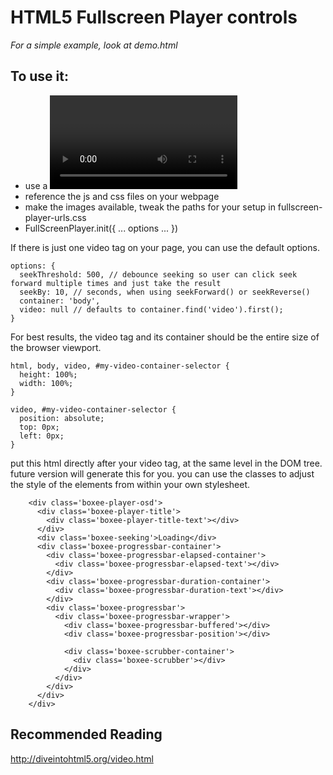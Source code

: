 HTML5 Fullscreen Player controls
================================

*For a simple example, look at demo.html*

To use it:
----------
  * use a <video> tag on your page
  * reference the js and css files on your webpage
  * make the images available, tweak the paths for your setup in fullscreen-player-urls.css
  * FullScreenPlayer.init({ ... options ... })
  
If there is just one video tag on your page, you can use the default options.
  
    options: {
      seekThreshold: 500, // debounce seeking so user can click seek forward multiple times and just take the result
      seekBy: 10, // seconds, when using seekForward() or seekReverse()
      container: 'body',
      video: null // defaults to container.find('video').first();
    }
  
For best results, the video tag and its container should be the entire size of the browser viewport.

    html, body, video, #my-video-container-selector {
      height: 100%;
      width: 100%;  
    }

    video, #my-video-container-selector {
      position: absolute;
      top: 0px;
      left: 0px;
    }


put this html directly after your video tag, at the same level in the DOM tree.  future version will generate this for you.  you can use the classes to adjust the style of the elements from within your own stylesheet.

        <div class='boxee-player-osd'>
          <div class='boxee-player-title'>
            <div class='boxee-player-title-text'></div>
          </div>
          <div class='boxee-seeking'>Loading</div>
          <div class='boxee-progressbar-container'>
            <div class='boxee-progressbar-elapsed-container'>
              <div class='boxee-progressbar-elapsed-text'></div>
            </div>
            <div class='boxee-progressbar-duration-container'>
              <div class='boxee-progressbar-duration-text'></div>
            </div>
            <div class='boxee-progressbar'>
              <div class='boxee-progressbar-wrapper'>
                <div class='boxee-progressbar-buffered'></div>
                <div class='boxee-progressbar-position'></div>
      
                <div class='boxee-scrubber-container'>
                  <div class='boxee-scrubber'></div>
                </div>
              </div>
            </div>
          </div>
        </div>


Recommended Reading
-------------------

http://diveintohtml5.org/video.html

